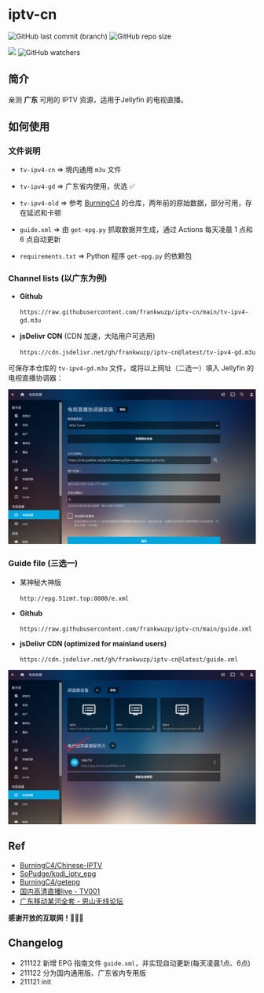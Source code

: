 # iptv-cn
![GitHub last commit (branch)](https://img.shields.io/github/last-commit/frankwuzp/iptv-cn/main?style=flat-square)
![GitHub repo size](https://img.shields.io/github/repo-size/frankwuzp/iptv-cn?style=flat-square)

[![](https://data.jsdelivr.com/v1/package/gh/frankwuzp/iptv-cn/badge)](https://www.jsdelivr.com/package/gh/frankwuzp/iptv-cn)
![GitHub watchers](https://img.shields.io/github/watchers/frankwuzp/iptv-cn?style=social)


## 简介

亲测 **广东** 可用的 IPTV 资源，适用于Jellyfin 的电视直播。

## 如何使用

### 文件说明

- `tv-ipv4-cn` => 境内通用 `m3u` 文件

- `tv-ipv4-gd` => 广东省内使用，优选 ✅

- `tv-ipv4-old` => 参考 [BurningC4](https://github.com/BurningC4/Chinese-IPTV) 的仓库，两年前的原始数据，部分可用，存在延迟和卡顿

- `guide.xml` => 由 `get-epg.py` 抓取数据并生成，通过 Actions 每天凌晨 1 点和 6 点自动更新

- `requirements.txt` => Python 程序 `get-epg.py` 的依赖包
### Channel lists (以广东为例)

- **Github**

  `https://raw.githubusercontent.com/frankwuzp/iptv-cn/main/tv-ipv4-gd.m3u`

- **jsDelivr CDN** (CDN 加速，大陆用户可选用)

  `https://cdn.jsdelivr.net/gh/frankwuzp/iptv-cn@latest/tv-ipv4-gd.m3u`

可保存本仓库的 `tv-ipv4-gd.m3u` 文件，或将以上网址（二选一）填入 Jellyfin 的电视直播协调器：

![jellyfin-setting](./image/jellyfin-settings.png)

### Guide file (三选一)

- 某神秘大神版

  `http://epg.51zmt.top:8000/e.xml`

- **Github**

  `https://raw.githubusercontent.com/frankwuzp/iptv-cn/main/guide.xml`

- **jsDelivr CDN (optimized for mainland users)**

  `https://cdn.jsdelivr.net/gh/frankwuzp/iptv-cn@latest/guide.xml`

![jellyfin-epg](./image/jellyfin-epg.png)

## Ref

- [BurningC4/Chinese-IPTV](https://github.com/BurningC4/Chinese-IPTV)
- [SoPudge/kodi_iptv_epg](https://github.com/SoPudge/kodi_iptv_epg)
- [BurningC4/getepg](https://github.com/BurningC4/getepg)
- [国内高清直播live - TV001](http://www.tv001.vip/forum.php?mod=viewthread&tid=3)
- [广东移动某河全套 - 恩山无线论坛](https://www.right.com.cn/forum/thread-6809023-1-1.html)

**感谢开放的互联网！🎉🎉🎉**

## Changelog

- 211122 新增 EPG 指南文件 `guide.xml`，并实现自动更新(每天凌晨1点、6点)
- 211122 分为国内通用版、广东省内专用版
- 211121 init
